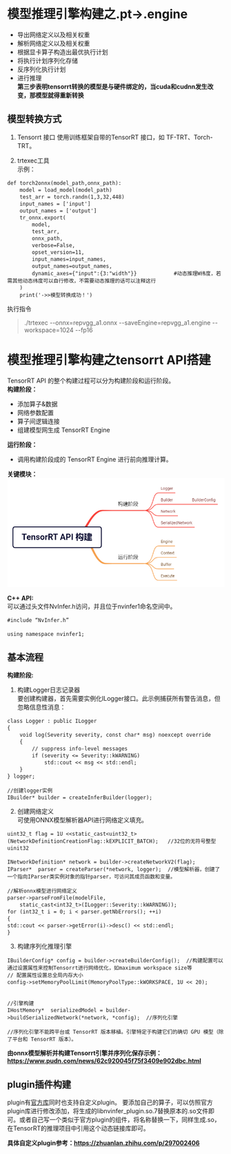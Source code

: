 # 模型推理引擎构建之.pt->.engine
* 导出网络定义以及相关权重
* 解析网络定义以及相关权重
* 根据显卡算子构造出最优执行计划
* 将执行计划序列化存储
* 反序列化执行计划
* 进行推理  
__第三步表明tensorrt转换的模型是与硬件绑定的，当cuda和cudnn发生改变，那模型就得重新转换__

## 模型转换方式
1. Tensorrt 接口
使用训练框架自带的TensorRT 接口，如 TF-TRT、Torch-TRT。

2. trtexec工具  
示例：
```
def torch2onnx(model_path,onnx_path):
    model = load_model(model_path)
    test_arr = torch.randn(1,3,32,448)
    input_names = ['input']
    output_names = ['output']
    tr_onnx.export(
        model,
        test_arr,
        onnx_path,
        verbose=False,
        opset_version=11,
        input_names=input_names,
        output_names=output_names,
        dynamic_axes={"input":{3:"width"}}            #动态推理W纬度，若需其他动态纬度可以自行修改，不需要动态推理的话可以注释这行
    )
    print('->>模型转换成功！')
```
执行指令  
> ./trtexec --onnx=repvgg_a1.onnx --saveEngine=repvgg_a1.engine --workspace=1024  --fp16

# 模型推理引擎构建之tensorrt API搭建

TensorRT API 的整个构建过程可以分为构建阶段和运行阶段。  
__构建阶段：__
* 添加算子&数据
* 网络参数配置
* 算子间逻辑连接
* 组建模型网生成 TensorRT Engine  

__运行阶段：__
* 调用构建阶段成的 TensorRT Engine 进行前向推理计算。

__关键模块：__
![var](./pic/enginbuild.png)

__C++ API:__  
可以通过头文件NvInfer.h访问，并且位于nvinfer1命名空间中。
```
#include “NvInfer.h”

using namespace nvinfer1;
```

## 基本流程
__构建阶段:__
1. 构建Logger日志记录器  
要创建构建器，首先需要实例化ILogger接口。此示例捕获所有警告消息，但忽略信息性消息：
```
class Logger : public ILogger           
{
    void log(Severity severity, const char* msg) noexcept override
    {
        // suppress info-level messages
        if (severity <= Severity::kWARNING)
            std::cout << msg << std::endl;
    }
} logger;

//创建logger实例
IBuilder* builder = createInferBuilder(logger);
```

2. 创建网络定义  
可使用ONNX模型解析器API进行网络定义填充。

```
uint32_t flag = 1U <<static_cast<uint32_t>(NetworkDefinitionCreationFlag::kEXPLICIT_BATCH);   //32位的无符号整型uinit32

INetworkDefinition* network = builder->createNetworkV2(flag);
IParser*  parser = createParser(*network, logger);  //模型解析器，创建了一个指向IParser类实例对象的指针parser，可访问其成员函数和变量。

//解析onnx模型进行网络定义
parser->parseFromFile(modelFile, 
    static_cast<int32_t>(ILogger::Severity::kWARNING));
for (int32_t i = 0; i < parser.getNbErrors(); ++i)
{
std::cout << parser->getError(i)->desc() << std::endl;
}

```

3. 构建序列化推理引擎
```
IBuilderConfig* config = builder->createBuilderConfig();  //构建配置可以通过设置属性来控制Tensorrt进行网络优化，如maximum workspace size等
// 配置属性设置总全局内存大小
config->setMemoryPoolLimit(MemoryPoolType::kWORKSPACE, 1U << 20);


//引擎构建
IHostMemory*  serializedModel = builder->buildSerializedNetwork(*network, *config);  //序列化引擎

//序列化引擎不能跨平台或 TensorRT 版本移植。引擎特定于构建它们的确切 GPU 模型（除了平台和 TensorRT 版本）。

```

__由onnx模型解析并构建Tensorrt引擎并序列化保存示例：https://www.pudn.com/news/62c920045f75f3409e902dbc.html__


## plugin插件构建
plugin有[官方库](https://github.com/NVIDIA/TensorRT/tree/master/plugin)同时也支持自定义plugin。
要添加自己的算子，可以仿照官方plugin库进行修改添加，将生成的libnvinfer_plugin.so.7替换原本的.so文件即可。或者自己写一个类似于官方plugin的组件，将名称替换一下，同样生成.so，在TensorRT的推理项目中引用这个动态链接库即可。

__具体自定义plugin参考：https://zhuanlan.zhihu.com/p/297002406__

